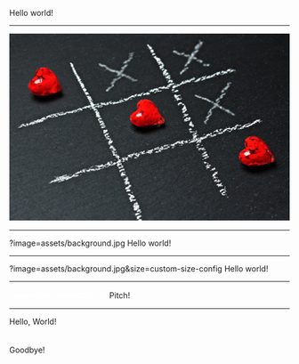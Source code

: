 ﻿
Hello world!

---

![Logo](assets/background.jpg)

---

?image=assets/background.jpg
Hello world!

---

?image=assets/background.jpg&size=custom-size-config
Hello world!

---

<span style="font-family: Helvetica Neue; font-weight: bold; color:#ffffff"><span color:##e49436">Git</span>Pitch</span>!

---

Hello, World!
<br><br><br>
Goodbye!
